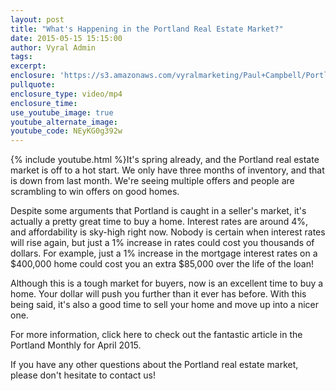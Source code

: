 ```yaml
---
layout: post
title: "What's Happening in the Portland Real Estate Market?"
date: 2015-05-15 15:15:00
author: Vyral Admin
tags:
excerpt:
enclosure: 'https://s3.amazonaws.com/vyralmarketing/Paul+Campbell/Portland+Real+Estate+Agent+Portland+real+estate+trends.mp4'
pullquote:
enclosure_type: video/mp4
enclosure_time:
use_youtube_image: true
youtube_alternate_image:
youtube_code: NEyKG0g392w
---
```



{% include youtube.html %}It's spring already, and the Portland real estate market is off to a hot start. We only have three months of inventory, and that is down from last month. We're seeing multiple offers and people are scrambling to win offers on good homes.

Despite some arguments that Portland is caught in a seller's market, it's actually a pretty great time to buy a home. Interest rates are around 4%, and affordability is sky-high right now. Nobody is certain when interest rates will rise again, but just a 1% increase in rates could cost you thousands of dollars. For example, just a 1% increase in the mortgage interest rates on a $400,000 home could cost you an extra $85,000 over the life of the loan!

Although this is a tough market for buyers, now is an excellent time to buy a home. Your dollar will push you further than it ever has before. With this being said, it's also a good time to sell your home and move up into a nicer one.

For more information, click here to check out the fantastic article in the Portland Monthly for April 2015.

If you have any other questions about the Portland real estate market, please don't hesitate to contact us!
